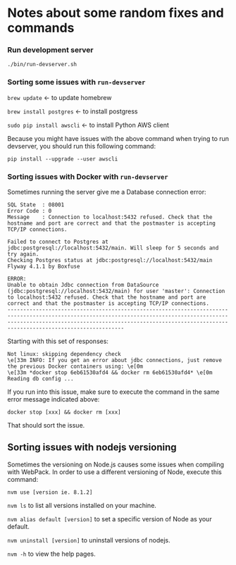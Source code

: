 # Notes about some random fixes and commands

### Run development server

`./bin/run-devserver.sh`

### Sorting some issues with `run-devserver`

`brew update` <- to update homebrew

`brew install postgres` <- to install postgress

`sudo pip install awscli` <- to install Python AWS client

Because you might have issues with the above command when trying to run devserver, you should run this following command:

`pip install --upgrade --user awscli`

### Sorting issues with Docker with `run-devserver`

Sometimes running the server give me a Database connection error:

```
SQL State  : 08001
Error Code : 0
Message    : Connection to localhost:5432 refused. Check that the hostname and port are correct and that the postmaster is accepting TCP/IP connections.

Failed to connect to Postgres at jdbc:postgresql://localhost:5432/main. Will sleep for 5 seconds and try again.
Checking Postgres status at jdbc:postgresql://localhost:5432/main
Flyway 4.1.1 by Boxfuse

ERROR: 
Unable to obtain Jdbc connection from DataSource (jdbc:postgresql://localhost:5432/main) for user 'master': Connection to localhost:5432 refused. Check that the hostname and port are correct and that the postmaster is accepting TCP/IP connections.
-------------------------------------------------------------------------------------------------------------------------------------------------------------------------------------------------------------------------------------------------------
```

Starting with this set of responses:

```
Not linux: skipping dependency check
\e[33m INFO: If you get an error about jdbc connections, just remove the previous Docker containers using: \e[0m
\e[33m *docker stop 6eb61530afd4 && docker rm 6eb61530afd4* \e[0m
Reading db config ...
```

If you run into this issue, make sure to execute the command in the same error message indicated above:

`docker stop [xxx] && docker rm [xxx]`

That should sort the issue.

## Sorting issues with nodejs versioning

Sometimes the versioning on Node.js causes some issues when compiling with WebPack. In order to use a different versioning of Node, execute this command:

`nvm use [version ie. 8.1.2]`

`nvm ls` to list all versions installed on your machine.

`nvm alias default [version]` to set a specific version of Node as your default.

`nvm uninstall [version]` to uninstall versions of nodejs.

`nvm -h` to view the help pages.





